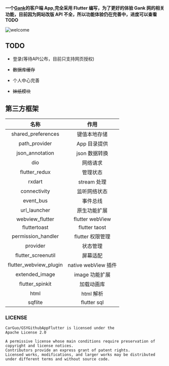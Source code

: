 **一个[Gank](https://gank.io)的客户端 App,完全采用 Flutter 编写，为了更好的体验 Gank 网的相关功能，目前因为网站改版 API 不全，所以功能体验仍在完善中，进度可以查看 TODO**



![welcome](https://github.com/Mr9527/GankClient-Flutter/blob/master/doc/file/welcome.gif)



## TODO

- 登录(等待API公布，目前只支持网页授权)

- ~~数据库缓存~~

- 个人中心完善

- ~~妹纸模块~~

  
## 第三方框架

  

|          名称          |        作用         |
| :--------------------: | :-----------------: |
|   shared_preferences   |    键值本地存储     |
|     path_provider      |    App 目录提供     |
|    json_annotation     |    json 数据转换    |
|          dio           |      网络请求       |
|     flutter_redux      |      管理状态       |
|         rxdart         |     stream 处理     |
|      connectivity      |    监听网络状态     |
|       event_bus        |      事件总线       |
|      url_launcher      |    原生功能扩展     |
|    webview_flutter     |   flutter webView   |
|      fluttertoast      |    flutter taost    |
|   permission_handler   |  flutter 权限管理   |
|        provider        |      状态管理       |
|   flutter_screenutil   |      屏幕适配       |
| flutter_webview_plugin | native webView 插件 |
|     extended_image     |   image 功能扩展    |
|    flutter_spinkit     |     加载动画库      |
|          html          |      html 解析      |
|        sqflite         |     flutter sql     |





### LICENSE
```
CarGuo/GSYGithubAppFlutter is licensed under the
Apache License 2.0

A permissive license whose main conditions require preservation of copyright and license notices. 
Contributors provide an express grant of patent rights. 
Licensed works, modifications, and larger works may be distributed under different terms and without source code.
```

